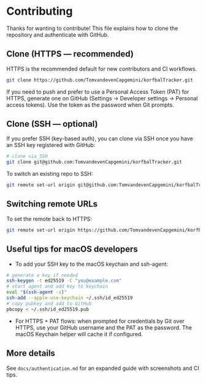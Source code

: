 # Contributing

Thanks for wanting to contribute! This file explains how to clone the repository and authenticate with GitHub.

## Clone (HTTPS — recommended)

HTTPS is the recommended default for new contributors and CI workflows.

```bash
git clone https://github.com/TomvandevenCapgemini/korfbalTracker.git
```

If you need to push and prefer to use a Personal Access Token (PAT) for HTTPS, generate one on GitHub (Settings → Developer settings → Personal access tokens). Use the token as the password when Git prompts.

## Clone (SSH — optional)

If you prefer SSH (key-based auth), you can clone via SSH once you have an SSH key registered with GitHub:

```bash
# clone via SSH
git clone git@github.com:TomvandevenCapgemini/korfbalTracker.git
```

To switch an existing repo to SSH:

```bash
git remote set-url origin git@github.com:TomvandevenCapgemini/korfbalTracker.git
```

## Switching remote URLs

To set the remote back to HTTPS:

```bash
git remote set-url origin https://github.com/TomvandevenCapgemini/korfbalTracker.git
```

## Useful tips for macOS developers

- To add your SSH key to the macOS keychain and ssh-agent:

```bash
# generate a key if needed
ssh-keygen -t ed25519 -C "you@example.com"
# start agent and add key to keychain
eval "$(ssh-agent -s)"
ssh-add --apple-use-keychain ~/.ssh/id_ed25519
# copy pubkey and add to GitHub
pbcopy < ~/.ssh/id_ed25519.pub
```

- For HTTPS + PAT flows: when prompted for credentials by Git over HTTPS, use your GitHub username and the PAT as the password. The macOS Keychain helper will cache it if configured.

## More details

See `docs/authentication.md` for an expanded guide with screenshots and CI tips.
